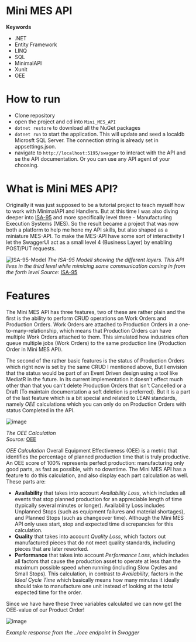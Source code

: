 # Mini MES API

**Keywords**
- .NET
- Entity Framework
- LINQ
- SQL
- MinimalAPI
- Xunit
- OEE

# How to run

- Clone repository
- open the project and cd into `Mini_MES_API`
- `dotnet restore` to download all the NuGet packages
- `dotnet run` to start the application. This will update and seed a localdb Microsft SQL Server. The connection string is already set in appsettings.json.
- navigate to `http://localhost:5195/swagger` to interact with the API and se the API documentation. Or you can use any API agent of your choosing.


# What is Mini MES API?

Originally it was just supposed to be a tutorial project to teach myself how to work with MinimalAPI and Handlers. But at this time I was also diving deeper into [ISA-95](https://www.isa.org/standards-and-publications/isa-standards/isa-95-standard) and more specifically level three - Manufacturing Execution Systems (MES). So the result became a project that was now both a platform to help me hone my API skills, but also shaped as a miniature MES-API. To make the MES-API have some sort of interactivity I let the SwaggerUI act as a small level 4 (Business Layer) by enabling POST/PUT requests.

![ISA-95-Model](https://github.com/user-attachments/assets/229f4401-9015-4783-890e-8572f4a6cdaf)
*The ISA-95 Modell showing the different layers. This API lives in the third level while mimicing some communication coming in from the forth level*
*Source:* [ISA-95](https://www.isa.org/standards-and-publications/isa-standards/isa-95-standard)

# Features

The Mini MES API has three features, two of these are rather plain and the first is the ability to perform CRUD operations on Work Orders and Production Orders. Work Orders are attached to Production Orders in a one-to-many-relationship, which means that Production Orders can have multiple Work Orders attached to them. This simulated how industries often queue multiple jobs (Work Orders) to the same production line (Production Order in Mini MES API).

The second of the rather basic features is the status of Production Orders which right now is set by the same CRUD I mentioned above, But I envision that the status would be part of an Event Driven design using a tool like MediatR in the future. In its current implementation it doesn't effect much other than that you can't delete Production Orders that isn't Cancelled or a Draft (To maintain documentation a soft deletion is preferred). But it is a part of the last feature which is a bit special and related to LEAN standards, namely *OEE* calculations which you can only do on Production Orders with status Completed in the API.

![image](https://github.com/user-attachments/assets/9d0b8a44-1a52-4e13-8307-7bd87e1caf6b)

*The OEE Calculation*                                                                                                                                                                   
*Source:* [OEE](https://www.leanproduction.com/oee/)


*OEE Calculation*
Overall Equipment Effectiveness (OEE) is a metric that identifies the percentage of planned production time that is truly productive. An OEE score of 100% represents perfect production: manufacturing only good parts, as fast as possible, with no downtime. The Mini MES API has a feature to do this calculation, and also display each part calculation as well. These parts are: 
- **Availability** that takes into account *Availability Loss*, which includes all events that stop planned production for an appreciable length of time (typically several minutes or longer). Availability Loss includes Unplanned Stops (such as equipment failures and material shortages), and Planned Stops (such as changeover time). Although the Mini MES API only uses start, stop and expected time discrepancies for this calculation.
- **Quality** that takes into account *Quality Loss*, which factors out manufactured pieces that do not meet quality standards, including pieces that are later reworked.
- **Performance** that takes into account *Performance Loss*, which includes all factors that cause the production asset to operate at less than the maximum possible speed when running (including Slow Cycles and Small Stops). This calculation, in contrast to *Availability*, factors in the *Ideal Cycle Time* which basically means how many minutes it ideally should take to manufacture one unit instead of looking at the total expected time for the order.

Since we have have these three variables calculated we can now get the OEE-value of our Product Order!

![image](https://github.com/user-attachments/assets/b495a034-18f9-4b82-87e3-5eddec565093)

*Example response from the ../oee endpoint in Swagger*

